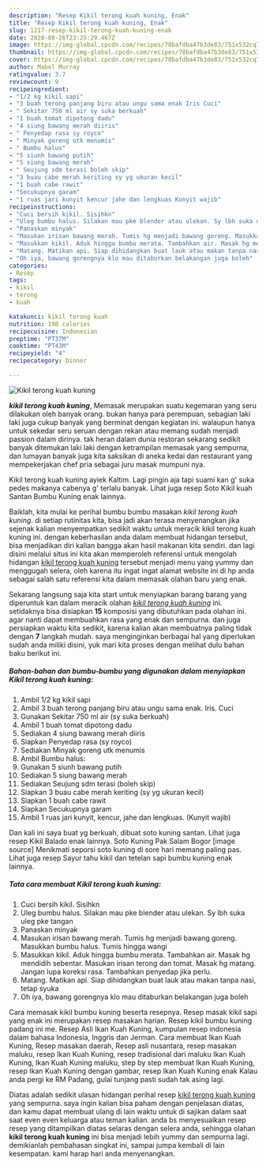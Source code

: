 ```yaml
---
description: "Resep Kikil terong kuah kuning, Enak"
title: "Resep Kikil terong kuah kuning, Enak"
slug: 1217-resep-kikil-terong-kuah-kuning-enak
date: 2020-08-26T23:25:29.467Z
image: https://img-global.cpcdn.com/recipes/78bafdba47b3de83/751x532cq70/kikil-terong-kuah-kuning-foto-resep-utama.jpg
thumbnail: https://img-global.cpcdn.com/recipes/78bafdba47b3de83/751x532cq70/kikil-terong-kuah-kuning-foto-resep-utama.jpg
cover: https://img-global.cpcdn.com/recipes/78bafdba47b3de83/751x532cq70/kikil-terong-kuah-kuning-foto-resep-utama.jpg
author: Mabel Murray
ratingvalue: 3.7
reviewcount: 9
recipeingredient:
- "1/2 kg kikil sapi"
- "3 buah terong panjang biru atau ungu sama enak Iris Cuci"
- " Sekitar 750 ml air sy suka berkuah"
- "1 buah tomat dipotong dadu"
- "4 siung bawang merah diiris"
- " Penyedap rasa sy royco"
- " Minyak goreng utk menumis"
- " Bumbu halus"
- "5 siunh bawang putih"
- "5 siung bawang merah"
- " Seujung sdm terasi boleh skip"
- "3 buau cabe merah keriting sy yg ukuran kecil"
- "1 buah cabe rawit"
- "Secukupnya garam"
- "1 ruas jari kunyit kencur jahe dan lengkuas Kunyit wajib"
recipeinstructions:
- "Cuci bersih kikil. Sisihkn"
- "Uleg bumbu halus. Silakan mau pke blender atau ulekan. Sy lbh suka uleg pke tangan"
- "Panaskan minyak"
- "Masukan irisan bawang merah. Tumis hg menjadi bawang goreng. Masukkan bumbu halus. Tumis hingga wangi"
- "Masukkan kikil. Aduk hingga bumbu merata. Tambahkan air. Masak hg mendidih sebentar. Masukan irisan terong dan tomat. Masak hg matang. Jangan lupa koreksi rasa. Tambahkan penyedap jika perlu."
- "Matang. Matikan api. Siap dihidangkan buat lauk atau makan tanpa nasi, tetap syuka"
- "Oh iya, bawang gorengnya klo mau ditaburkan belakangan juga boleh"
categories:
- Resep
tags:
- kikil
- terong
- kuah

katakunci: kikil terong kuah 
nutrition: 198 calories
recipecuisine: Indonesian
preptime: "PT37M"
cooktime: "PT43M"
recipeyield: "4"
recipecategory: Dinner

---
```



![Kikil terong kuah kuning](https://img-global.cpcdn.com/recipes/78bafdba47b3de83/751x532cq70/kikil-terong-kuah-kuning-foto-resep-utama.jpg)

<b><i>kikil terong kuah kuning</i></b>, Memasak merupakan suatu kegemaran yang seru dilakukan oleh banyak orang. bukan hanya para perempuan, sebagian laki laki juga cukup banyak yang berminat dengan kegiatan ini. walaupun hanya untuk sekedar seru seruan dengan rekan atau memang sudah menjadi passion dalam dirinya. tak heran dalam dunia restoran sekarang sedikit banyak ditemukan laki laki dengan ketrampilan memasak yang sempurna, dan lumayan banyak juga kita saksikan di aneka kedai dan restaurant yang mempekerjakan chef pria sebagai juru masak mumpuni nya.

Kikil terong kuah kuning ayiek Kaltim. Lagi pingin aja tapi suami kan g&#39; suka pedes makanya cabenya g&#39; terlalu banyak. Lihat juga resep Soto Kikil kuah Santan Bumbu Kuning enak lainnya.

Baiklah, kita mulai ke perihal bumbu bumbu masakan <i>kikil terong kuah kuning</i>. di setiap rutinitas kita, bisa jadi akan terasa menyenangkan jika sejenak kalian menyempatkan sedikit waktu untuk meracik kikil terong kuah kuning ini. dengan keberhasilan anda dalam membuat hidangan tersebut, bisa menjadikan diri kalian bangga akan hasil makanan kita sendiri. dan lagi disini melalui situs ini kita akan memperoleh referensi untuk mengolah hidangan <u>kikil terong kuah kuning</u> tersebut menjadi menu yang yummy dan menggugah selera, oleh karena itu ingat ingat alamat website ini di hp anda sebagai salah satu referensi kita dalam memasak olahan baru yang enak.


Sekarang langsung saja kita start untuk menyiapkan barang barang yang diperuntuk kan dalam meracik olahan <u><i>kikil terong kuah kuning</i></u> ini. setidaknya bisa disiapkan <b>15</b> komposisi yang dibutuhkan pada olahan ini. agar nanti dapat membuahkan rasa yang enak dan sempurna. dan juga persiapkan waktu kita sedikit, karena kalian akan membuatnya paling tidak dengan <b>7</b> langkah mudah. saya menginginkan berbagai hal yang diperlukan sudah anda miliki disini, yuk mari kita proses dengan melihat dulu bahan baku berikut ini.

<!--inarticleads1-->

##### Bahan-bahan dan bumbu-bumbu yang digunakan dalam menyiapkan Kikil terong kuah kuning:

1. Ambil 1/2 kg kikil sapi
1. Ambil 3 buah terong panjang biru atau ungu sama enak. Iris. Cuci
1. Gunakan  Sekitar 750 ml air (sy suka berkuah)
1. Ambil 1 buah tomat dipotong dadu
1. Sediakan 4 siung bawang merah diiris
1. Siapkan  Penyedap rasa (sy royco)
1. Sediakan  Minyak goreng utk menumis
1. Ambil  Bumbu halus:
1. Gunakan 5 siunh bawang putih
1. Sediakan 5 siung bawang merah
1. Sediakan  Seujung sdm terasi (boleh skip)
1. Siapkan 3 buau cabe merah keriting (sy yg ukuran kecil)
1. Siapkan 1 buah cabe rawit
1. Siapkan Secukupnya garam
1. Ambil 1 ruas jari kunyit, kencur, jahe dan lengkuas. (Kunyit wajib)


Dan kali ini saya buat yg berkuah, dibuat soto kuning santan. Lihat juga resep Kikil Balado enak lainnya. Soto Kuning Pak Salam Bogor [image source] Menikmati seporsi soto kuning di sore hari memang paling pas. Lihat juga resep Sayur tahu kikil dan tetelan sapi bumbu kuning enak lainnya. 

<!--inarticleads2-->

##### Tata cara membuat Kikil terong kuah kuning:

1. Cuci bersih kikil. Sisihkn
1. Uleg bumbu halus. Silakan mau pke blender atau ulekan. Sy lbh suka uleg pke tangan
1. Panaskan minyak
1. Masukan irisan bawang merah. Tumis hg menjadi bawang goreng. Masukkan bumbu halus. Tumis hingga wangi
1. Masukkan kikil. Aduk hingga bumbu merata. Tambahkan air. Masak hg mendidih sebentar. Masukan irisan terong dan tomat. Masak hg matang. Jangan lupa koreksi rasa. Tambahkan penyedap jika perlu.
1. Matang. Matikan api. Siap dihidangkan buat lauk atau makan tanpa nasi, tetap syuka
1. Oh iya, bawang gorengnya klo mau ditaburkan belakangan juga boleh


Cara memasak kikil bumbu kuning beserta resepnya. Resep masak kikil sapi yang enak ini merupakan resep masakan harian. Resep kikil bumbu kuning padang ini me. Resep Asli Ikan Kuah Kuning, kumpulan resep indonesia dalam bahasa Indonesia, Inggris dan Jerman. Cara membuat Ikan Kuah Kuning, Resep masakan daerah, Resep asli nusantara, resep masakan maluku, resep Ikan Kuah Kuning, resep tradisional dari maluku Ikan Kuah Kuning, Ikan Kuah Kuning maluku, step by step membuat Ikan Kuah Kuning, resep Ikan Kuah Kuning dengan gambar, resep Ikan Kuah Kuning enak Kalau anda pergi ke RM Padang, gulai tunjang pasti sudah tak asing lagi. 

Diatas adalah sedikit ulasan hidangan perihal resep <u>kikil terong kuah kuning</u> yang sempurna. saya ingin kalian bisa paham dengan penjelasan diatas, dan kamu dapat membuat ulang di lain waktu untuk di sajikan dalam saat saat even even keluarga atau teman kalian. anda bs menyesuaikan resep resep yang ditampilkan diatas selaras dengan selera anda, sehingga olahan <b>kikil terong kuah kuning</b> ini bisa menjadi lebih yummy dan sempurna lagi. demikianlah pembahasan singkat ini, sampai jumpa kembali di lain kesempatan. kami harap hari anda menyenangkan.
